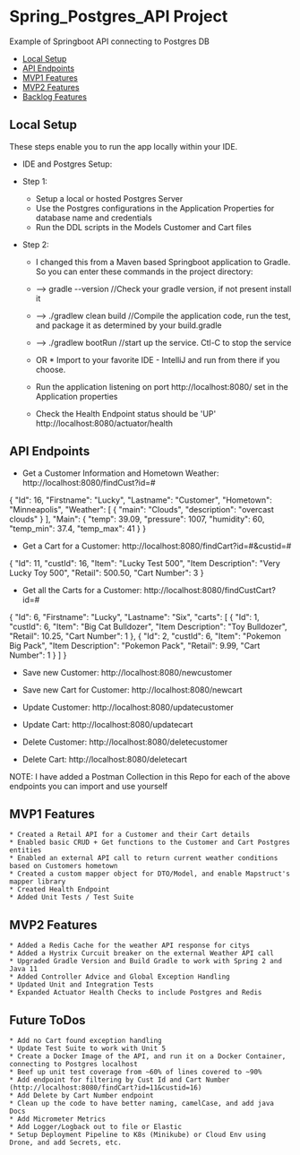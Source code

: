 # Spring_Postgres_API Project
Example of Springboot API connecting to Postgres DB

* [Local Setup](#local-setup)
* [API Endpoints](#api-endpoints)
* [MVP1 Features](#MVP1-Features)
* [MVP2 Features](#MVP2-Features)
* [Backlog Features](#Future-ToDos)

## Local Setup 

These steps enable you to run the app locally within your IDE.  
* IDE and Postgres Setup:

* Step 1:
    * Setup a local or hosted Postgres Server
    * Use the Postgres configurations in the Application Properties for database name and credentials
    * Run the DDL scripts in the Models Customer and Cart files
    
* Step 2:
    * I changed this from a Maven based Springboot application to Gradle.  So you can enter these commands in the project directory:
    * --> gradle --version //Check your gradle version, if not present install it
    * --> ./gradlew clean build //Compile the application code, run the test, and package it as determined by your build.gradle
    * --> ./gradlew bootRun //start up the service.  Ctl-C to stop the service
    * OR
          * Import to your favorite IDE - IntelliJ and run from there if you choose.
    
    * Run the application listening on port http://localhost:8080/ set in the Application properties
    * Check the Health Endpoint status should be 'UP' http://localhost:8080/actuator/health


## API Endpoints


* Get a Customer Information and Hometown Weather: http://localhost:8080/findCust?id=#

{
    "Id": 16,
    "Firstname": "Lucky",
    "Lastname": "Customer",
    "Hometown": "Minneapolis",
    "Weather": [
        {
            "main": "Clouds",
            "description": "overcast clouds"
        }
    ],
    "Main": {
        "temp": 39.09,
        "pressure": 1007,
        "humidity": 60,
        "temp_min": 37.4,
        "temp_max": 41
    }
}

* Get a Cart for a Customer: http://localhost:8080/findCart?id=#&custid=#

{
    "Id": 11,
    "custId": 16,
    "Item": "Lucky Test 500",
    "Item Description": "Very Lucky Toy 500",
    "Retail": 500.50,
    "Cart Number": 3
}

* Get all the Carts for a Customer: http://localhost:8080/findCustCart?id=#

{
    "Id": 6,
    "Firstname": "Lucky",
    "Lastname": "Six",
    "carts": [
        {
            "Id": 1,
            "custId": 6,
            "Item": "Big Cat Bulldozer",
            "Item Description": "Toy Bulldozer",
            "Retail": 10.25,
            "Cart Number": 1
        },
        {
            "Id": 2,
            "custId": 6,
            "Item": "Pokemon Big Pack",
            "Item Description": "Pokemon Pack",
            "Retail": 9.99,
            "Cart Number": 1
        }
    ]
}

* Save new Customer: http://localhost:8080/newcustomer

* Save new Cart for Customer: http://localhost:8080/newcart

* Update Customer: http://localhost:8080/updatecustomer

* Update Cart: http://localhost:8080/updatecart

* Delete Customer: http://localhost:8080/deletecustomer

* Delete Cart: http://localhost:8080/deletecart

NOTE: I have added a Postman Collection in this Repo for each of the above endpoints you can import and use yourself

## MVP1 Features

    * Created a Retail API for a Customer and their Cart details
    * Enabled basic CRUD + Get functions to the Customer and Cart Postgres entities
    * Enabled an external API call to return current weather conditions based on Customers hometown 
    * Created a custom mapper object for DTO/Model, and enable Mapstruct's mapper library
    * Created Health Endpoint
    * Added Unit Tests / Test Suite
    
## MVP2 Features

    * Added a Redis Cache for the weather API response for citys
    * Added a Hystrix Curcuit breaker on the external Weather API call
    * Upgraded Gradle Version and Build Gradle to work with Spring 2 and Java 11
    * Added Controller Advice and Global Exception Handling
    * Updated Unit and Integration Tests
    * Expanded Actuator Health Checks to include Postgres and Redis

## Future ToDos
    * Add no Cart found exception handling
    * Update Test Suite to work with Unit 5
    * Create a Docker Image of the API, and run it on a Docker Container, connecting to Postgres localhost
    * Beef up unit test coverage from ~60% of lines covered to ~90%
    * Add endpoint for filtering by Cust Id and Cart Number (http://localhost:8080/findCart?id=11&custid=16)
    * Add Delete by Cart Number endpoint
    * Clean up the code to have better naming, camelCase, and add java Docs
    * Add Micrometer Metrics 
    * Add Logger/Logback out to file or Elastic
    * Setup Deployment Pipeline to K8s (Minikube) or Cloud Env using Drone, and add Secrets, etc.
    
   
